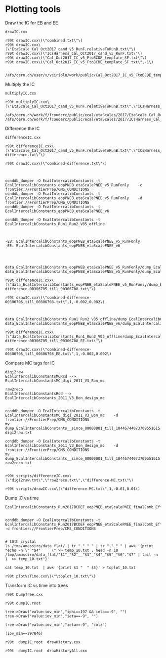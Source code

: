 Plotting tools
====

Draw the IC for EB and EE


    drawIC.cxx
    
    r99t drawIC.cxx\(\"combined.txt\"\)
    r99t drawIC.cxx\(\"EtaScale_Cal_Oct2017_cand_v5_RunF.relativeToRunB.txt\"\)
    r99t drawIC.cxx\(\"ICsHarness_Cal_Oct2017_cand_v5_RunF.txt\"\)
    r99t drawIC.cxx\(\"Cal_Oct2017_IC_v5_FtoBCDE_template_SF.txt\"\)
    r99t drawIC.cxx\(\"Cal_Oct2017_IC_v5_FtoBCDE_template_SF.txt\",-1\)
 
 
    /afs/cern.ch/user/v/vciriolo/work/public/Cal_Oct2017_IC_v5_FtoBCDE_template_SF.txt

 



Multiply the IC


    multiplyIC.cxx
    
    r99t multiplyIC.cxx\(\"EtaScale_Cal_Oct2017_cand_v5_RunF.relativeToRunB.txt\",\"ICsHarness_Cal_Oct2017_cand_v5_RunF.txt\",\"combined.txt\"\)
 
    /afs/cern.ch/work/f/fcouderc/public/ecal/etaScales/2017/EtaScale_Cal_Oct2017_cand_v5_RunF.relativeToRunB.txt
    /afs/cern.ch/work/f/fcouderc/public/ecal/etaScales/2017/ICsHarness_Cal_Oct2017_cand_v5_RunF.txt
    



Difference the IC

    differenceIC.cxx
    
    r99t differenceIC.cxx\(\"EtaScale_Cal_Oct2017_cand_v5_RunF.relativeToRunB.txt\",\"ICsHarness_Cal_Oct2017_cand_v5_RunF.txt\",\"combined-difference.txt\"\)

    r99t drawIC.cxx\(\"combined-difference.txt\"\)

    
    
    conddb_dumper -O EcalIntercalibConstants -t EcalIntercalibConstants_eopPNEB_etaScalePNEE_v5_RunFonly    -c frontier://FrontierPrep/CMS_CONDITIONS
    conddb_dumper -O EcalIntercalibConstants -t EcalIntercalibConstants_eopPNEB_etaScalePNEE_v5_RunFonly    -d frontier://FrontierPrep/CMS_CONDITIONS
    conddb_dumper -O EcalIntercalibConstants -t EcalIntercalibConstants_eopPNEB_etaScalePNEE_v6       

    conddb_dumper -O EcalIntercalibConstants -t EcalIntercalibConstants_Run1_Run2_V05_offline       

    
    
    -EB: EcalIntercalibConstants_eopPNEB_etaScalePNEE_v5_RunFonly
    -EE: EcalIntercalibConstants_eopPNEB_etaScalePNEE_v6
    

    
    
    data_EcalIntercalibConstants_eopPNEB_etaScalePNEE_v5_RunFonly/dump_EcalIntercalibConstants__since_00306705_till_00306708.dat
    data_EcalIntercalibConstants_eopPNEB_etaScalePNEE_v5_RunFonly/dump_EcalIntercalibConstants__since_00306705_till_00306708.dat
    
    r99t differenceIC.cxx\(\"data_EcalIntercalibConstants_eopPNEB_etaScalePNEE_v5_RunFonly/dump_EcalIntercalibConstants__since_00306705_till_00306708.dat\",\"data_EcalIntercalibConstants_Run1_Run2_V05_offline/dump_EcalIntercalibConstants__since_00306705_till_00306708.dat\",\"combined-difference-00306705_till_00306708.txt\"\)

    r99t drawIC.cxx\(\"combined-difference-00306705_till_00306708.txt\",1,-0.002,0.002\)
    
    
    
    data_EcalIntercalibConstants_Run1_Run2_V05_offline/dump_EcalIntercalibConstants__since_00306705_till_00306708.dat
    data_EcalIntercalibConstants_eopPNEB_etaScalePNEE_v6/dump_EcalIntercalibConstants__since_00306705_till_00306708.dat
    
    r99t differenceIC.cxx\(\"data_EcalIntercalibConstants_Run1_Run2_V05_offline/dump_EcalIntercalibConstants__since_00306705_till_00306708.dat\",\"data_EcalIntercalibConstants_eopPNEB_etaScalePNEE_v6/dump_EcalIntercalibConstants__since_00306705_till_00306708.dat\",\"combined-difference-00306705_till_00306708_EE.txt\"\)

    r99t drawIC.cxx\(\"combined-difference-00306705_till_00306708_EE.txt\",1,-0.002,0.002\)

    

Compare MC tags for IC

    digi2raw
    EcalIntercalibConstantsMCRcd --> EcalIntercalibConstantsMC_digi_2011_V3_Bon_mc
    
    raw2reco
    EcalIntercalibConstantsRcd --> EcalIntercalibConstants_2011_V3_Bon_design_mc
    
    
    conddb_dumper -O EcalIntercalibConstants -t EcalIntercalibConstantsMC_digi_2011_V3_Bon_mc    -d frontier://FrontierPrep/CMS_CONDITIONS
    mv dump_EcalIntercalibConstants__since_00000001_till_18446744073709551615.dat     digi2raw.txt
    
    conddb_dumper -O EcalIntercalibConstants -t EcalIntercalibConstants_2011_V3_Bon_design_mc    -d frontier://FrontierPrep/CMS_CONDITIONS
    mv dump_EcalIntercalibConstants__since_00000001_till_18446744073709551615.dat     raw2reco.txt
    
    
    r99t scripts/differenceIC.cxx\(\"digi2raw.txt\",\"raw2reco.txt\",\"difference-MC.txt\"\)

    r99t scripts/drawIC.cxx\(\"difference-MC.txt\",1,-0.01,0.01\)


    


Dump IC vs time


    EcalIntercalibConstants_Run2017BCDEF_eopPNEB_etaScalePNEE_finalComb_EffLCcorr_HighEtaICs_EtaScale_v1
    
    
    conddb_dumper -O EcalIntercalibConstants -t EcalIntercalibConstants_Run2017BCDEF_eopPNEB_etaScalePNEE_finalComb_EffLCcorr_HighEtaICs_EtaScale_v1    -d frontier://FrontierPrep/CMS_CONDITIONS

    
    # 10th crystal
    ls /tmp/amassiro/data_flat/ | tr "_" " " | tr "." " " | awk '{print "echo -n \" "$4"     \" >> temp_10.txt ; head -n 10 /tmp/amassiro/data_flat/"$1"_"$2"__"$3"_"$4"_"$5"_"$6"."$7" | tail -n 1  >> temp_10.txt"}'
    
    cat temp_10.txt  | awk '{print $1 "  " $5}' > toplot_10.txt
    
    r99t plotVsTime.cxx\(\"\toplot_10.txt\"\)
    
    
    
Transform IC vs time into trees
    
    r99t DumpTree.cxx
    
    r99t dumpIC.root
    
    tree->Draw("value:iov_min","iphi==197 && ieta==-9", "")
    tree->Draw("value:iov_min","ieta==-9", "")
    
    tree->Draw("value:iov_min","ieta==-9", "colz")
        
    (iov_min==297046)
    
    r99t  dumpIC.root  drawHistory.cxx
    
    r99t  dumpIC.root  drawHistoryAll.cxx
    
    
    
    
    
    
    

    
    
    